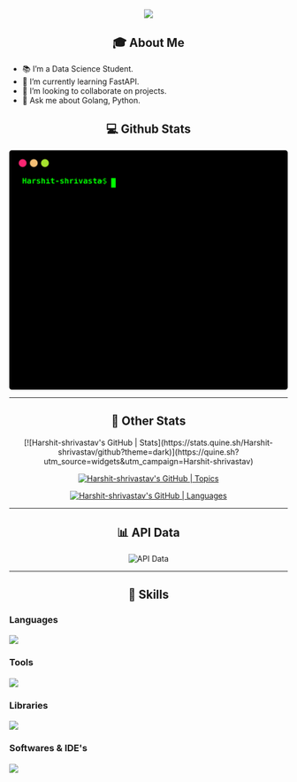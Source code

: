 <div align="center">
  <a href="https://github.com/Harshit-shrivastav">
    <img align="center" src="https://github-widgetbox.vercel.app/api/profile?username=Harshit-shrivastav&data=followers,repositories,stars,commits&theme=serika" />
  </a>
</div>

<h2 align="center">🎓 About Me</h2>
<ul>
  <li>📚 I’m a Data Science Student.</li>
  <li>🌱 I’m currently learning FastAPI.</li>
  <li>👯 I’m looking to collaborate on projects.</li>
  <li>💬 Ask me about Golang, Python.</li>
</ul>

<h2 align="center">💻 Github Stats</h2>
<div align="center">
  <a href="https://github.com/Harshit-shrivastav">
    <img align="center" src="https://raw.githubusercontent.com/Harshit-shrivastav/silver-system/master/github_stats.svg" />
  </a>
</div>

---

<h2 align="center">📑 Other Stats</h2>

<div align="center">
  [![Harshit-shrivastav's GitHub | Stats](https://stats.quine.sh/Harshit-shrivastav/github?theme=dark)](https://quine.sh?utm_source=widgets&utm_campaign=Harshit-shrivastav)
  
  [![Harshit-shrivastav's GitHub | Topics](https://stats.quine.sh/Harshit-shrivastav/topics-over-time?theme=dark)](https://quine.sh?utm_source=widgets&utm_campaign=Harshit-shrivastav)

  [![Harshit-shrivastav's GitHub | Languages](https://stats.quine.sh/Harshit-shrivastav/languages-over-time?theme=dark)](https://quine.sh?utm_source=widgets&utm_campaign=Harshit-shrivastav)
</div>

---

<h2 align="center">📊 API Data</h2>
<div align="center">
  <img src="https://img.shields.io/badge/dynamic/json?label=API%20Data&query=%24&url=https%3A%2F%2Fcounter.itsharshit.workers.dev%2F" alt="API Data">
</div>

---

<h2 align="center">💼 Skills</h2>

### Languages
<a href="https://github.com/Harshit-shrivastav">
  <img align="center" src="https://github-widgetbox.vercel.app/api/skills?languages=python,r,sql,html,css,go,bash,json,markdown&theme=serika&includeNames=true" />
</a>

### Tools
<a href="https://github.com/Harshit-shrivastav">
  <img align="center" src="https://github-widgetbox.vercel.app/api/skills?tools=git,docker,jupyter,powershell,markdown,firebase,mongodb,wordpress,vercel,redis,heroku,apache,aws&theme=serika&includeNames=true" />
</a>

### Libraries
<a href="https://github.com/Harshit-shrivastav">
  <img align="center" src="https://github-widgetbox.vercel.app/api/skills?libraries=tensorflow&theme=serika&includeNames=true" />
</a>

### Softwares & IDE's
<a href="https://github.com/Harshit-shrivastav">
  <img align="center" src="https://github-widgetbox.vercel.app/api/skills?software=linux,windows,vscode&theme=serika&includeNames=true" />
</a>
</div>

